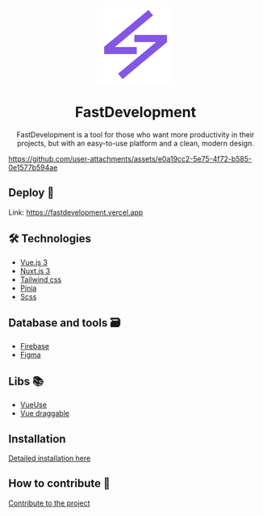 <div align="center">
  <img src="./assets/logo-fastdevelopment.png" width="150">
</div>

<h1 align="center">FastDevelopment</h1>

<p align="center">FastDevelopment is a tool for those who want more productivity in their projects, but with an easy-to-use platform and a clean, modern design.</p>

<p align="center">
	
https://github.com/user-attachments/assets/e0a19cc2-5e75-4f72-b585-0e1577b594ae

</p>

## Deploy 🚀

Link: https://fastdevelopment.vercel.app

## 🛠 Technologies

- [Vue.js 3](https://vuejs.org)
- [Nuxt.js 3](https://nuxt.com)
- [Tailwind css](https://tailwindcss.com)
- [Pinia](https://pinia.vuejs.org)
- [Scss](https://sass-lang.com)

## Database and tools 🗃️

- [Firebase](https://firebase.google.com/?hl=pt-br)
- [Figma](www.figma.com)

## Libs 📚

- [VueUse](https://vueuse.org)
- [Vue draggable](https://sortablejs.github.io/Vue.Draggable/#/simple)

## Installation

[Detailed installation here](./docs/OVERVIEW.md)

## How to contribute 🚀

[Contribute to the project](https://github.com/Luizboaventura1/fastdevelopment/blob/main/docs/OVERVIEW.md#how-to-contribute)

